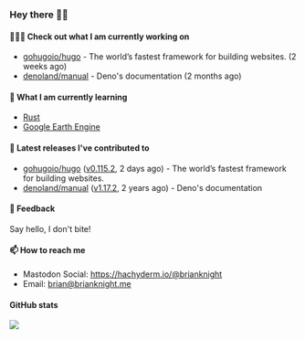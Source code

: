 ### Hey there 👋🏻

#### 👷🏻‍♂️ Check out what I am currently working on

- [gohugoio/hugo](https://github.com/gohugoio/hugo) - The world’s fastest framework for building websites. (2 weeks ago)
- [denoland/manual](https://github.com/denoland/manual) - Deno&#39;s documentation (2 months ago)

#### 🌱 What I am currently learning
- [Rust](https://www.rust-lang.org/)
- [Google Earth Engine](https://earthengine.google.com/)

#### 🔭 Latest releases I've contributed to

- [gohugoio/hugo](https://github.com/gohugoio/hugo) ([v0.115.2](https://github.com/gohugoio/hugo/releases/tag/v0.115.2), 2 days ago) - The world’s fastest framework for building websites.
- [denoland/manual](https://github.com/denoland/manual) ([v1.17.2](https://github.com/denoland/manual/releases/tag/v1.17.2), 2 years ago) - Deno&#39;s documentation

#### 💬 Feedback

Say hello, I don't bite!

#### 📫 How to reach me

- Mastodon Social: <a rel="me" href="https://hachyderm.io/@brianknight">https://hachyderm.io/@brianknight</a>
- Email: brian@brianknight.me

#### GitHub stats

![](https://github-profile-summary-cards.vercel.app/api/cards/profile-details?username=brianknight10&theme=github)